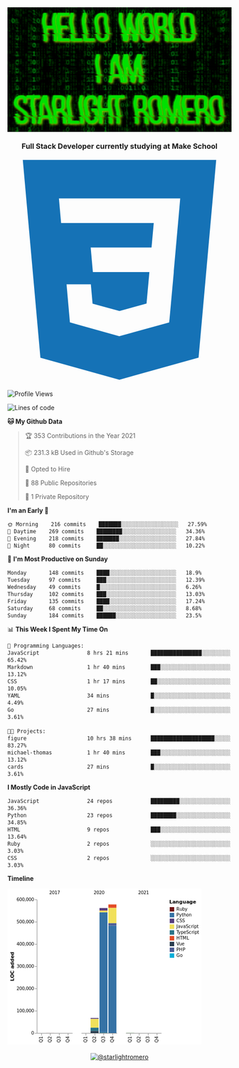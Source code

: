<img align="center" src="github-banner@2x.jpg" alt="Hello World, I Am Starlight Romero" width="1080" />
<h3 align="center">Full Stack Developer currently studying at Make School</h3>

<p align="left">
  <svg viewBox="0 0 128 128">
  <path fill="#1572B6" d="M8.76 1l10.055 112.883 45.118 12.58 45.244-12.626 10.063-112.837h-110.48zm89.591 25.862l-3.347 37.605.01.203-.014.467v-.004l-2.378 26.294-.262 2.336-28.36 7.844v.001l-.022.019-28.311-7.888-1.917-21.739h13.883l.985 11.054 15.386 4.17-.004.008v-.002l15.443-4.229 1.632-18.001h-32.282999999999994l-.277-3.043-.631-7.129-.331-3.828h34.748999999999995l1.264-14h-52.926l-.277-3.041-.63-7.131-.332-3.828h69.281l-.331 3.862z"></path>
  </svg>
</p>

<!--START_SECTION:waka-->
![Profile Views](http://img.shields.io/badge/Profile%20Views-0-blue)

![Lines of code](https://img.shields.io/badge/From%20Hello%20World%20I%27ve%20Written-1.2%20million%20lines%20of%20code-blue)

**🐱 My Github Data** 

> 🏆 353 Contributions in the Year 2021
 > 
> 📦 231.3 kB Used in Github's Storage 
 > 
> 💼 Opted to Hire
 > 
> 📜 88 Public Repositories 
 > 
> 🔑 1 Private Repository 
 > 
**I'm an Early 🐤** 

```text
🌞 Morning    216 commits    ███████░░░░░░░░░░░░░░░░░░   27.59% 
🌆 Daytime    269 commits    ████████░░░░░░░░░░░░░░░░░   34.36% 
🌃 Evening    218 commits    ███████░░░░░░░░░░░░░░░░░░   27.84% 
🌙 Night      80 commits     ██░░░░░░░░░░░░░░░░░░░░░░░   10.22%

```
📅 **I'm Most Productive on Sunday** 

```text
Monday       148 commits    ████░░░░░░░░░░░░░░░░░░░░░   18.9% 
Tuesday      97 commits     ███░░░░░░░░░░░░░░░░░░░░░░   12.39% 
Wednesday    49 commits     █░░░░░░░░░░░░░░░░░░░░░░░░   6.26% 
Thursday     102 commits    ███░░░░░░░░░░░░░░░░░░░░░░   13.03% 
Friday       135 commits    ████░░░░░░░░░░░░░░░░░░░░░   17.24% 
Saturday     68 commits     ██░░░░░░░░░░░░░░░░░░░░░░░   8.68% 
Sunday       184 commits    ██████░░░░░░░░░░░░░░░░░░░   23.5%

```


📊 **This Week I Spent My Time On** 

```text
💬 Programming Languages: 
JavaScript               8 hrs 21 mins       ████████████████░░░░░░░░░   65.42% 
Markdown                 1 hr 40 mins        ███░░░░░░░░░░░░░░░░░░░░░░   13.12% 
CSS                      1 hr 17 mins        ██░░░░░░░░░░░░░░░░░░░░░░░   10.05% 
YAML                     34 mins             █░░░░░░░░░░░░░░░░░░░░░░░░   4.49% 
Go                       27 mins             █░░░░░░░░░░░░░░░░░░░░░░░░   3.61%

🐱‍💻 Projects: 
figure                   10 hrs 38 mins      ████████████████████░░░░░   83.27% 
michael-thomas           1 hr 40 mins        ███░░░░░░░░░░░░░░░░░░░░░░   13.12% 
cards                    27 mins             █░░░░░░░░░░░░░░░░░░░░░░░░   3.61%

```

**I Mostly Code in JavaScript** 

```text
JavaScript               24 repos            █████████░░░░░░░░░░░░░░░░   36.36% 
Python                   23 repos            ████████░░░░░░░░░░░░░░░░░   34.85% 
HTML                     9 repos             ███░░░░░░░░░░░░░░░░░░░░░░   13.64% 
Ruby                     2 repos             ░░░░░░░░░░░░░░░░░░░░░░░░░   3.03% 
CSS                      2 repos             ░░░░░░░░░░░░░░░░░░░░░░░░░   3.03%

```


**Timeline**

![Chart not found](https://raw.githubusercontent.com/starlightromero/starlightromero/master/charts/bar_graph.png) 


<!--END_SECTION:waka-->

<p align="center">
<a href="https://medium.com/@starlightromero" target="blank"><img align="center" src="https://cdn.jsdelivr.net/npm/simple-icons@3.0.1/icons/medium.svg" alt="@starlightromero" height="30" width="30" /></a>
</p>
